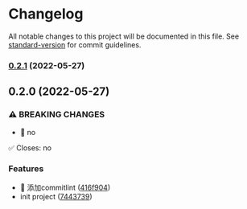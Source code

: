 # Changelog

All notable changes to this project will be documented in this file. See [standard-version](https://github.com/conventional-changelog/standard-version) for commit guidelines.

### [0.2.1](https://github.com/ink-song/vue3-ui-demo/compare/v0.2.0...v0.2.1) (2022-05-27)

## 0.2.0 (2022-05-27)


### ⚠ BREAKING CHANGES

* 🧨 no

✅ Closes: no

### Features

* 🎸 添加commitlint ([416f904](https://github.com/ink-song/vue3-ui-demo/commit/416f90470bd2b7f4983a4114e470911e9c442dd0))
* init project ([7443739](https://github.com/ink-song/vue3-ui-demo/commit/7443739cbffe61190f1796a12c9cacd903b70ebd))
